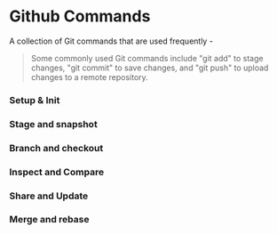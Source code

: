 # Github Commands 

A collection of Git commands that are used frequently -

> Some commonly used Git commands include "git add" to stage changes, "git commit" to save changes, and "git push" to upload changes to a remote repository. 

### Setup & Init

### Stage and snapshot

### Branch and checkout

### Inspect and Compare

### Share and Update

### Merge and rebase



